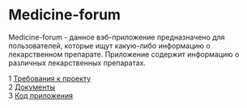 # Medicine-forum

Medicine-forum - данное вэб-приложение предназначено для пользователей, которые ищут какую-либо информацию о лекарственном препарате. Приложение содержит информацию о различных лекарственных препаратах.

1 [Требования к проекту](docs/project_requirements.md)  
2 [Документы](docs/SystemProject/README.md)  
3 [Код приложения](code/src/by/bsuir/medicineforum)
